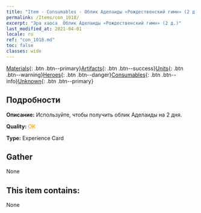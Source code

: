 ```yaml
---
title: "Item - Consumables - Облик Аделаиды «Рождественский гимн» (2 д.)"
permalink: /Items/con_1018/
excerpt: "Эра хаоса  Облик Аделаиды «Рождественский гимн» (2 д.)"
last_modified_at: 2021-04-01
locale: ru
ref: "con_1018.md"
toc: false
classes: wide
---
```

 [Materials](/ru/Items/){: .btn .btn--primary}[Artifacts](/ru/Items/Artifacts/){: .btn .btn--success}[Units](/ru/Items/Units/){: .btn .btn--warning}[Heroes](/ru/Items/Heroes/){: .btn .btn--danger}[Consumables](/ru/Items/Consumables/){: .btn .btn--info}[Unknown](/ru/Items/Unknown/){: .btn .btn--primary}

## Подробности
 **Описание:** Используйте, чтобы получить облик Аделаиды на 2 дня.

 **Quality:** <span style="color: #FF8C00">OK</span>

 **Type:** Experience Card

## Gather

  None

## This item contains:

  None

